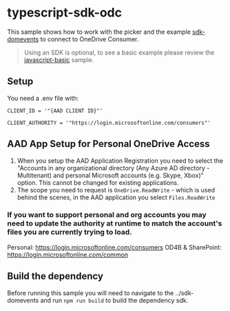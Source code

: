 # typescript-sdk-odc

This sample shows how to work with the picker and the example [sdk-domevents](../sdk-domevents/readme.md) to connect to OneDrive Consumer.

> Using an SDK is optional, to see a basic example please review the [javascript-basic](../javascript-basic/readme.md) sample.

## Setup

You need a .env file with:

```
CLIENT_ID = '"{AAD CLIENT ID}"'

CLIENT_AUTHORITY = '"https://login.microsoftonline.com/consumers"'
```

## AAD App Setup for Personal OneDrive Access

1. When you setup the AAD Application Registration you need to select the "Accounts in any organizational directory (Any Azure AD directory - Multitenant) and personal Microsoft accounts (e.g. Skype, Xbox)" option. This cannot be changed for existing applications.
2. The scope you need to request is `OneDrive.ReadWrite` - which is used behind the scenes, in the AAD application you select `Files.ReadWrite`


### If you want to support personal and org accounts you may need to update the authority at runtime to match the account's files you are currently trying to load.

Personal: https://login.microsoftonline.com/consumers
OD4B & SharePoint: https://login.microsoftonline.com/common

## Build the dependency

Before running this sample you will need to navigate to the ../sdk-domevents and run `npm run build` to build the dependency sdk.
